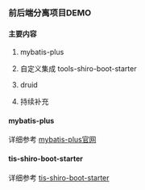 ### 前后端分离项目DEMO

#### 主要内容

1. mybatis-plus

2. 自定义集成 tools-shiro-boot-starter

3. druid

4. 持续补充

#### mybatis-plus

详细参考 [mybatis-plus官网](http://baomidou.oschina.io/mybatis-plus-doc/)

#### tis-shiro-boot-starter

详细参考 [tis-shiro-boot-starter](http://baomidou.oschina.io/mybatis-plus-doc/)
